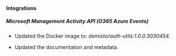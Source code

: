 
#### Integrations

##### Microsoft Management Activity API (O365 Azure Events)
- Updated the Docker image to: *demisto/auth-utils:1.0.0.3030454*.


- Updated the documentation and metadata. 

